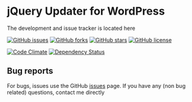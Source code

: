 # jQuery Updater for WordPress #
The development and issue tracker is located here

[![GitHub issues](https://img.shields.io/github/issues/ramoonus/jquery-updater.svg)](https://github.com/ramoonus/jquery-updater/issues)
[![GitHub forks](https://img.shields.io/github/forks/ramoonus/jquery-updater.svg)](https://github.com/ramoonus/jquery-updater/network)
[![GitHub stars](https://img.shields.io/github/stars/ramoonus/jquery-updater.svg)](https://github.com/ramoonus/jquery-updater/stargazers)
[![GitHub license](https://img.shields.io/badge/license-GPLv3-blue.svg)](https://raw.githubusercontent.com/ramoonus/jquery-updater/master/LICENSE)

[![Code Climate](https://codeclimate.com/github/Ramoonus/jQuery-Updater/badges/gpa.svg)](https://codeclimate.com/github/Ramoonus/jQuery-Updater)
[![Dependency Status](https://gemnasium.com/badges/github.com/Ramoonus/jQuery-Updater.svg)](https://gemnasium.com/github.com/Ramoonus/jQuery-Updater)


## Bug reports ##
For bugs, issues use the GitHub [issues](https://github.com/Ramoonus/jQuery-Updater/issues) page.
If you have any (non bug related) questions, contact me directly
